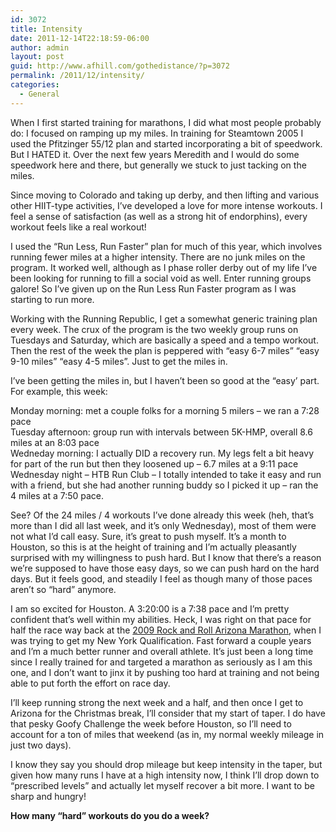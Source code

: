 ```yaml
---
id: 3072
title: Intensity
date: 2011-12-14T22:18:59-06:00
author: admin
layout: post
guid: http://www.afhill.com/gothedistance/?p=3072
permalink: /2011/12/intensity/
categories:
  - General
---
```

When I first started training for marathons, I did what most people probably do: I focused on ramping up my miles. In training for Steamtown 2005 I used the Pfitzinger 55/12 plan and started incorporating a bit of speedwork. But I HATED it. Over the next few years Meredith and I would do some speedwork here and there, but generally we stuck to just tacking on the miles. 

Since moving to Colorado and taking up derby, and then lifting and various other HIIT-type activities, I&#8217;ve developed a love for more intense workouts. I feel a sense of satisfaction (as well as a strong hit of endorphins), every workout feels like a real workout! 

I used the &#8220;Run Less, Run Faster&#8221; plan for much of this year, which involves running fewer miles at a higher intensity. There are no junk miles on the program. It worked well, although as I phase roller derby out of my life I&#8217;ve been looking for running to fill a social void as well. Enter running groups galore! So I&#8217;ve given up on the Run Less Run Faster program as I was starting to run more. 

Working with the Running Republic, I get a somewhat generic training plan every week. The crux of the program is the two weekly group runs on Tuesdays and Saturday, which are basically a speed and a tempo workout. Then the rest of the week the plan is peppered with &#8220;easy 6-7 miles&#8221; &#8220;easy 9-10 miles&#8221; &#8220;easy 4-5 miles&#8221;. Just to get the miles in.

I&#8217;ve been getting the miles in, but I haven&#8217;t been so good at the &#8220;easy&#8217; part. For example, this week:

Monday morning: met a couple folks for a morning 5 milers &#8211; we ran a 7:28 pace  
Tuesday afternoon: group run with intervals between 5K-HMP, overall 8.6 miles at an 8:03 pace  
Wedneday morning: I actually DID a recovery run. My legs felt a bit heavy for part of the run but then they loosened up &#8211; 6.7 miles at a 9:11 pace  
Wednesday night &#8211; HTB Run Club &#8211; I totally intended to take it easy and run with a friend, but she had another running buddy so I picked it up &#8211; ran the 4 miles at a 7:50 pace. 

See? Of the 24 miles / 4 workouts I&#8217;ve done already this week (heh, that&#8217;s more than I did all last week, and it&#8217;s only Wednesday), most of them were not what I&#8217;d call easy. Sure, it&#8217;s great to push myself. It&#8217;s a month to Houston, so this is at the height of training and I&#8217;m actually pleasantly surprised with my willingness to push hard. But I know that there&#8217;s a reason we&#8217;re supposed to have those easy days, so we can push hard on the hard days. But it feels good, and steadily I feel as though many of those paces aren&#8217;t so &#8220;hard&#8221; anymore. 

I am so excited for Houston. A 3:20:00 is a 7:38 pace and I&#8217;m pretty confident that&#8217;s well within my abilities. Heck, I was right on that pace for half the race way back at the [2009 Rock and Roll Arizona Marathon](http://www.afhill.com/gothedistance/2009/01/rock-and-roll-arizona-race-report/), when I was trying to get my New York Qualification. Fast forward a couple years and I&#8217;m a much better runner and overall athlete. It&#8217;s just been a long time since I really trained for and targeted a marathon as seriously as I am this one, and I don&#8217;t want to jinx it by pushing too hard at training and not being able to put forth the effort on race day. 

I&#8217;ll keep running strong the next week and a half, and then once I get to Arizona for the Christmas break, I&#8217;ll consider that my start of taper. I do have that pesky Goofy Challenge the week before Houston, so I&#8217;ll need to account for a ton of miles that weekend (as in, my normal weekly mileage in just two days). 

I know they say you should drop mileage but keep intensity in the taper, but given how many runs I have at a high intensity now, I think I&#8217;ll drop down to &#8220;prescribed levels&#8221; and actually let myself recover a bit more. I want to be sharp and hungry! 

**How many &#8220;hard&#8221; workouts do you do a week?**
